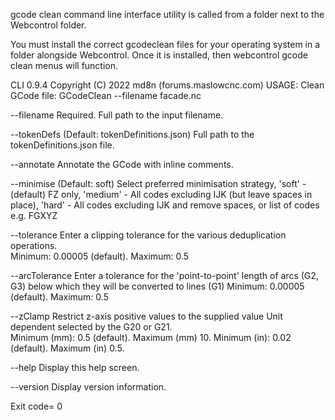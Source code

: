 gcode clean command line interface utility is called from a folder next to the Webcontrol folder.

You must install the correct gcodeclean files for your operating system in a folder alongside Webcontrol.
Once it is installed, then webcontrol gcode clean menus will function.

CLI 0.9.4
Copyright (C) 2022 md8n (forums.maslowcnc.com)
USAGE:
Clean GCode file:
  GCodeClean --filename facade.nc

  --filename        Required. Full path to the input filename.

  --tokenDefs       (Default: tokenDefinitions.json) Full path to the
                    tokenDefinitions.json file.

  --annotate        Annotate the GCode with inline comments.

  --minimise        (Default: soft) Select preferred minimisation strategy,
                    'soft' - (default) FZ only, 'medium' - All codes excluding
                    IJK (but leave spaces in place), 'hard' - All codes
                    excluding IJK and remove spaces, or list of codes e.g. FGXYZ

  --tolerance       Enter a clipping tolerance for the various deduplication
                    operations.  
                    Minimum: 0.00005 (default).  Maximum: 0.5

  --arcTolerance    Enter a tolerance for the 'point-to-point' length of arcs
                    (G2, G3) below which they will be converted to lines (G1)
                    Minimum: 0.00005 (default).  Maximum: 0.5

  --zClamp          Restrict z-axis positive values to the supplied value
                    Unit dependent selected by the G20 or G21.  
                    Minimum (mm): 0.5 (default).  Maximum (mm) 10.
                    Minimum (in): 0.02 (default).  Maximum (in) 0.5.

  --help            Display this help screen.

  --version         Display version information.

Exit code= 0
